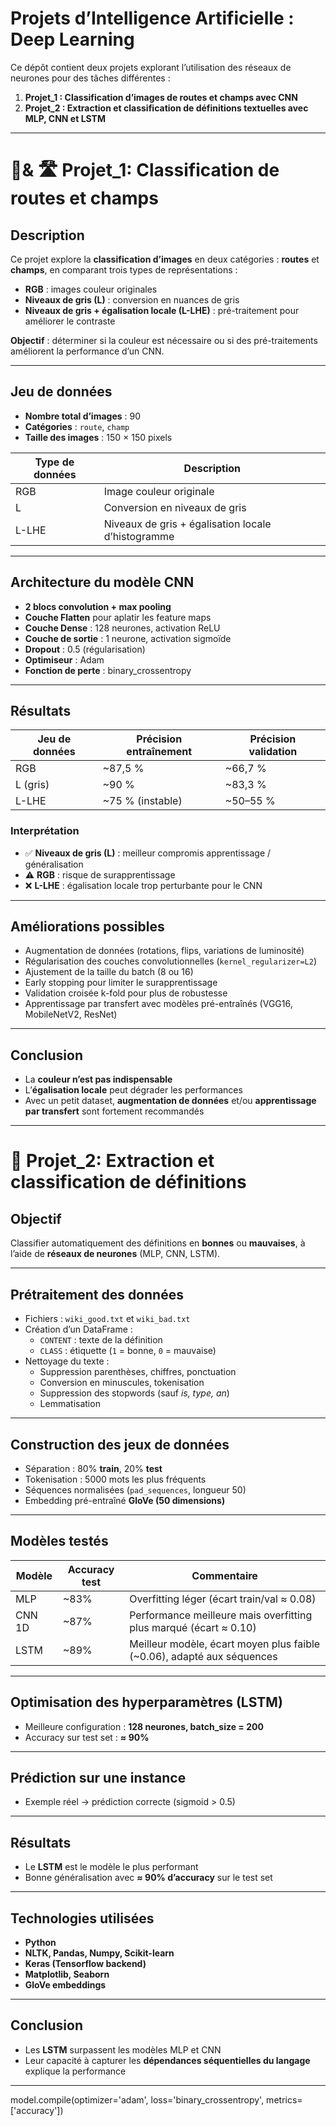 #                  Projets d’Intelligence Artificielle : Deep Learning 

Ce dépôt contient deux projets explorant l’utilisation des réseaux de neurones pour des tâches différentes :  
 
1. **Projet_1 : Classification d’images de routes et champs avec CNN**  
2. **Projet_2 : Extraction et classification de définitions textuelles avec MLP, CNN et LSTM**   
 
---

# 🌾& 🛣️ Projet_1: Classification de routes et champs

## Description
Ce projet explore la **classification d’images** en deux catégories : **routes** et **champs**, en comparant trois types de représentations :  

- **RGB** : images couleur originales  
- **Niveaux de gris (L)** : conversion en nuances de gris  
- **Niveaux de gris + égalisation locale (L-LHE)** : pré-traitement pour améliorer le contraste  

**Objectif** : déterminer si la couleur est nécessaire ou si des pré-traitements améliorent la performance d’un CNN.

---

## Jeu de données
- **Nombre total d’images** : 90  
- **Catégories** : `route`, `champ`  
- **Taille des images** : 150 × 150 pixels  

| Type de données | Description |
|-----------------|------------|
| RGB             | Image couleur originale |
| L               | Conversion en niveaux de gris |
| L-LHE           | Niveaux de gris + égalisation locale d’histogramme |

---

## Architecture du modèle CNN
- **2 blocs convolution + max pooling**  
- **Couche Flatten** pour aplatir les feature maps  
- **Couche Dense** : 128 neurones, activation ReLU  
- **Couche de sortie** : 1 neurone, activation sigmoïde  
- **Dropout** : 0.5 (régularisation)  
- **Optimiseur** : Adam  
- **Fonction de perte** : binary_crossentropy  

---

## Résultats

| Jeu de données | Précision entraînement | Précision validation |
|----------------|------------------------|---------------------|
| RGB            | ~87,5 %               | ~66,7 %             |
| L (gris)       | ~90 %                 | ~83,3 %             |
| L-LHE          | ~75 % (instable)      | ~50–55 %            |

### Interprétation
- ✅ **Niveaux de gris (L)** : meilleur compromis apprentissage / généralisation  
- ⚠️ **RGB** : risque de surapprentissage  
- ❌ **L-LHE** : égalisation locale trop perturbante pour le CNN  

---

## Améliorations possibles
- Augmentation de données (rotations, flips, variations de luminosité)  
- Régularisation des couches convolutionnelles (`kernel_regularizer=L2`)  
- Ajustement de la taille du batch (8 ou 16)  
- Early stopping pour limiter le surapprentissage  
- Validation croisée k-fold pour plus de robustesse  
- Apprentissage par transfert avec modèles pré-entraînés (VGG16, MobileNetV2, ResNet)  

---

## Conclusion
- La **couleur n’est pas indispensable**  
- L’**égalisation locale** peut dégrader les performances  
- Avec un petit dataset, **augmentation de données** et/ou **apprentissage par transfert** sont fortement recommandés  

---

# 📄 Projet_2: Extraction et classification de définitions

## Objectif
Classifier automatiquement des définitions en **bonnes** ou **mauvaises**, à l’aide de **réseaux de neurones** (MLP, CNN, LSTM).

---

## Prétraitement des données
- Fichiers : `wiki_good.txt` et `wiki_bad.txt`  
- Création d’un DataFrame :  
  - `CONTENT` : texte de la définition  
  - `CLASS` : étiquette (`1` = bonne, `0` = mauvaise)  
- Nettoyage du texte :  
  - Suppression parenthèses, chiffres, ponctuation  
  - Conversion en minuscules, tokenisation  
  - Suppression des stopwords (sauf *is, type, an*)  
  - Lemmatisation  

---

## Construction des jeux de données
- Séparation : 80% **train**, 20% **test**  
- Tokenisation : 5000 mots les plus fréquents  
- Séquences normalisées (`pad_sequences`, longueur 50)  
- Embedding pré-entraîné **GloVe (50 dimensions)**  

---

## Modèles testés

| Modèle | Accuracy test | Commentaire |
|--------|---------------|------------|
| MLP    | ~83%          | Overfitting léger (écart train/val ≈ 0.08) |
| CNN 1D | ~87%          | Performance meilleure mais overfitting plus marqué (écart ≈ 0.10) |
| LSTM   | ~89%          | Meilleur modèle, écart moyen plus faible (~0.06), adapté aux séquences |

---

## Optimisation des hyperparamètres (LSTM)
- Meilleure configuration : **128 neurones, batch_size = 200**  
- Accuracy sur test set : **≈ 90%**

---

## Prédiction sur une instance
- Exemple réel → prédiction correcte (sigmoid > 0.5)  

---

## Résultats
- Le **LSTM** est le modèle le plus performant  
- Bonne généralisation avec **≈ 90% d’accuracy** sur le test set  

---

## Technologies utilisées
- **Python**  
- **NLTK, Pandas, Numpy, Scikit-learn**  
- **Keras (Tensorflow backend)**  
- **Matplotlib, Seaborn**  
- **GloVe embeddings**  

---

## Conclusion
- Les **LSTM** surpassent les modèles MLP et CNN  
- Leur capacité à capturer les **dépendances séquentielles du langage** explique la performance  

---
model.compile(optimizer='adam', loss='binary_crossentropy', metrics=['accuracy'])


